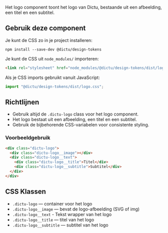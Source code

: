 <!-- @license CC0-1.0 -->

Het logo component toont het logo van Dictu, bestaande uit een afbeelding, een
titel en een subtitel.

## Gebruik deze component

Je kunt de CSS zo in je project installeren:

```console
npm install --save-dev @dictu/design-tokens
```

Je kunt de CSS uit `node_modules/` importeren:

```html
<link rel="stylesheet" href="node_modules/@dictu/design-tokens/dist/logo.css" />
```

Als je CSS imports gebruikt vanuit JavaScript:

```javascript
import "@dictu/design-tokens/dist/logo.css";
```

## Richtlijnen

- Gebruik altijd de `.dictu-logo` class voor het logo component.
- Het logo bestaat uit een afbeelding, een titel en een subtitel.
- Gebruik de bijbehorende CSS-variabelen voor consistente styling.

### Voorbeeldgebruik

```html
<div class="dictu-logo">
  <div class="dictu-logo__image"></div>
  <div class="dictu-logo__text">
    <div class="dictu-logo__title">Titel</div>
    <div class="dictu-logo__subtitle">Subtitel</div>
  </div>
</div>
```

## CSS Klassen

- `.dictu-logo` — container voor het logo
- `.dictu-logo__image` — bevat de logo-afbeelding (SVG of img)
- `.dictu-logo__text` - Tekst wrapper van het logo
- `.dictu-logo__title` — titel van het logo
- `.dictu-logo__subtitle` — subtitel van het logo
